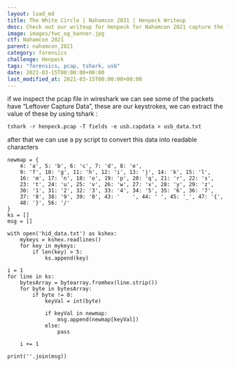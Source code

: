 ```yaml
---
layout: load_md
title: The White Circle | Nahamcon 2021 | Henpeck Writeup
desc: Check out our writeup for Henpeck for Nahamcon 2021 capture the flag competition.
image: images/twc_og_banner.jpg
ctf: Nahamcon 2021
parent: nahamcon_2021
category: forensics
challenge: Henpeck
tags: "forensics, pcap, tshark, usb"
date: 2021-03-15T00:00:00+00:00
last_modified_at: 2021-03-15T00:00:00+00:00
---
```




if we inspect the pcap file in wireshark we can see some of the packets have “Leftover Capture Data”, these are our keystrokes, we can extract the value of these by using tshark :

```
tshark -r henpeck.pcap -T fields -e usb.capdata > usb_data.txt
```

after that we can use a py script to convert this data into readable characters

```
newmap = {
	4: 'a', 5: 'b', 6: 'c', 7: 'd', 8: 'e',
	9: 'f', 10: 'g', 11: 'h', 12: 'i', 13: 'j', 14: 'k', 15: 'l',
	16: 'm', 17: 'n', 18: 'o', 19: 'p', 20: 'q', 21: 'r', 22: 's',
	23: 't', 24: 'u', 25: 'v', 26: 'w', 27: 'x', 28: 'y', 29: 'z',
	30: '1', 31: '2', 32: '3', 33: '4', 34: '5', 35: '6', 36: '7',
	37: '8', 38: '9', 39: '0', 43: '    ', 44: ' ', 45: '_', 47: '{',
	48: '}', 56: '/'
}
ks = []
msg = []

with open('hid_data.txt') as kshex:
	mykeys = kshex.readlines()
	for key in mykeys:
		if len(key) > 5:
			ks.append(key)

i = 1
for line in ks:
	bytesArray = bytearray.fromhex(line.strip())
	for byte in bytesArray:
		if byte != 0:
			keyVal = int(byte)

			if keyVal in newmap:
				msg.append(newmap[keyVal])
			else:
				pass

	i += 1

print(''.join(msg))
```

